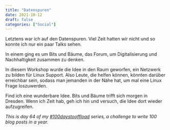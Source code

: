 ```yaml
---
title: "Datenspuren"
date: 2021-10-12
draft: false
categories: ["Social"]
---
```

Letztens war ich auf den Datenspuren. Viel Zeit hatten wir nicht und so konnte ich nur ein paar Talks sehen.

In einem ging es um Bits und Bäume, das Forum, um Digitalisierung und Nachhaltigkeit zusammen zu denken.

In diesem Workshop wurde die Idee in den Raum geworfen, ein Netzwerk zu bilden für Linux Support. Also Leute, die helfen können, könnten darüber erreichbar sein, sodass man jemanden in der Nähe hat, um mal eine Linux Frage loszuwerden.

Find ich eine wunderbare Idee. Bits und Bäume trifft sich morgen in Dresden. Wenn ich Zeit hab, geh ich hin und versuch, die Idee dort wieder aufzugreifen.

_This is day 64 of my [#100daystooffload](https://100daystooffload.com/) series, a challenge to write 100 blog posts in a year._